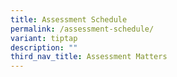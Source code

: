 ```yaml
---
title: Assessment Schedule
permalink: /assessment-schedule/
variant: tiptap
description: ""
third_nav_title: Assessment Matters
---
```


